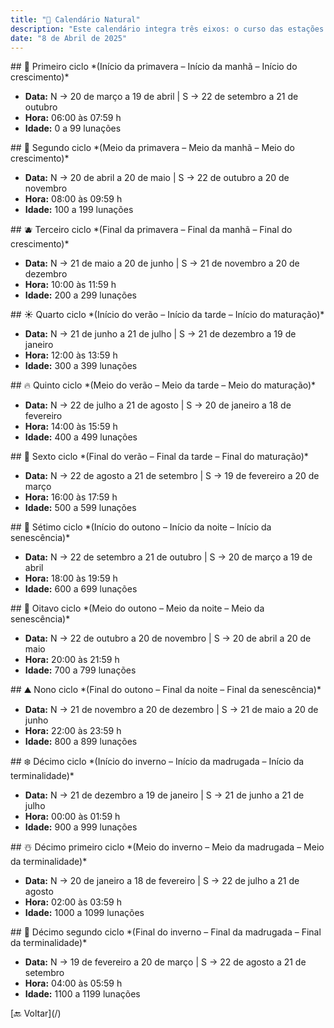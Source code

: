 ```yaml
---
title: "📅 Calendário Natural"
description: "Este calendário integra três eixos: o curso das estações (hemisfério norte/sul), a variação do dia e a progressão da vida humana."
date: "8 de Abril de 2025"
---
```


<section class="section">
  ## 🌱 Primeiro ciclo
  *(Início da primavera – Início da manhã – Início do crescimento)*

  - **Data:** N → 20 de março a 19 de abril | S → 22 de setembro a 21 de outubro
  - **Hora:** 06:00 às 07:59 h
  - **Idade:** 0 a 99 lunações
</section>

<section class="section">
  ## 🌸 Segundo ciclo
  *(Meio da primavera – Meio da manhã – Meio do crescimento)*

  - **Data:** N → 20 de abril a 20 de maio | S → 22 de outubro a 20 de novembro
  - **Hora:** 08:00 às 09:59 h
  - **Idade:** 100 a 199 lunações
</section>

<section class="section">
  ## 🫐 Terceiro ciclo
  *(Final da primavera – Final da manhã – Final do crescimento)*

  - **Data:** N → 21 de maio a 20 de junho | S → 21 de novembro a 20 de dezembro
  - **Hora:** 10:00 às 11:59 h
  - **Idade:** 200 a 299 lunações
</section>

<section class="section">
  ## ☀️ Quarto ciclo
  *(Início do verão – Início da tarde – Início do maturação)*

  - **Data:** N → 21 de junho a 21 de julho | S → 21 de dezembro a 19 de janeiro
  - **Hora:** 12:00 às 13:59 h
  - **Idade:** 300 a 399 lunações
</section>

<section class="section">
  ## 🔥 Quinto ciclo
  *(Meio do verão – Meio da tarde – Meio do maturação)*

  - **Data:** N → 22 de julho a 21 de agosto | S → 20 de janeiro a 18 de fevereiro
  - **Hora:** 14:00 às 15:59 h
  - **Idade:** 400 a 499 lunações
</section>

<section class="section">
  ## 🫠 Sexto ciclo
  *(Final do verão – Final da tarde – Final do maturação)*

  - **Data:** N → 22 de agosto a 21 de setembro | S → 19 de fevereiro a 20 de março
  - **Hora:** 16:00 às 17:59 h
  - **Idade:** 500 a 599 lunações
</section>

<section class="section">
  ## 🍂 Sétimo ciclo
  *(Início do outono – Início da noite – Início da senescência)*

  - **Data:** N → 22 de setembro a 21 de outubro | S → 20 de março a 19 de abril
  - **Hora:** 18:00 às 19:59 h
  - **Idade:** 600 a 699 lunações
</section>

<section class="section">
  ## 🪾 Oitavo ciclo
  *(Meio do outono – Meio da noite – Meio da senescência)*

  - **Data:** N → 22 de outubro a 20 de novembro | S → 20 de abril a 20 de maio
  - **Hora:** 20:00 às 21:59 h
  - **Idade:** 700 a 799 lunações
</section>

<section class="section">
  ## ⛰️ Nono ciclo
  *(Final do outono – Final da noite – Final da senescência)*

  - **Data:** N → 21 de novembro a 20 de dezembro | S → 21 de maio a 20 de junho
  - **Hora:** 22:00 às 23:59 h
  - **Idade:** 800 a 899 lunações
</section>

<section class="section">
  ## ❄️ Décimo ciclo
  *(Início do inverno – Início da madrugada – Início da terminalidade)*

  - **Data:** N → 21 de dezembro a 19 de janeiro | S → 21 de junho a 21 de julho
  - **Hora:** 00:00 às 01:59 h
  - **Idade:** 900 a 999 lunações
</section>

<section class="section">
  ## ☃️ Décimo primeiro ciclo
  *(Meio do inverno – Meio da madrugada – Meio da terminalidade)*

  - **Data:** N → 20 de janeiro a 18 de fevereiro | S → 22 de julho a 21 de agosto
  - **Hora:** 02:00 às 03:59 h
  - **Idade:** 1000 a 1099 lunações
</section>

<section class="section">
  ## 🌲 Décimo segundo ciclo
  *(Final do inverno – Final da madrugada – Final da terminalidade)*

  - **Data:** N → 19 de fevereiro a 20 de março | S → 22 de agosto a 21 de setembro
  - **Hora:** 04:00 às 05:59 h
  - **Idade:** 1100 a 1199 lunações
</section>

<section class="section text-center">
  [🔙 Voltar](/)
</section>
